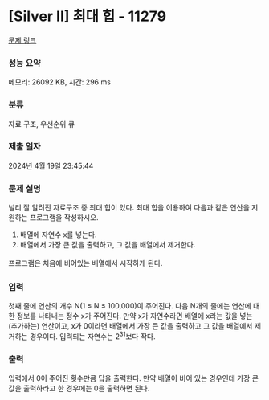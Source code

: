 # [Silver II] 최대 힙 - 11279 

[문제 링크](https://www.acmicpc.net/problem/11279) 

### 성능 요약

메모리: 26092 KB, 시간: 296 ms

### 분류

자료 구조, 우선순위 큐

### 제출 일자

2024년 4월 19일 23:45:44

### 문제 설명

<p style="user-select: auto !important;">널리 잘 알려진 자료구조 중 최대 힙이 있다. 최대 힙을 이용하여 다음과 같은 연산을 지원하는 프로그램을 작성하시오.</p>

<ol style="user-select: auto !important;">
	<li style="user-select: auto !important;">배열에 자연수 x를 넣는다.</li>
	<li style="user-select: auto !important;">배열에서 가장 큰 값을 출력하고, <span style="line-height: 1.6em; user-select: auto !important;">그 값을 배열에서 제거한다. </span></li>
</ol>

<p style="user-select: auto !important;"><span style="line-height: 1.6em; user-select: auto !important;">프로그램은 처음에 비어있는 배열에서 시작하게 된다.</span></p>

### 입력 

 <p style="user-select: auto !important;">첫째 줄에 연산의 개수 N(1 ≤ N ≤ 100,000)이 주어진다. 다음 N개의 줄에는 연산에 대한 정보를 나타내는 정수 x가 주어진다. 만약 x가 자연수라면 배열에 x라는 값을 넣는(추가하는) 연산이고, x가 0이라면 배열에서 가장 큰 값을 출력하고 그 값을 배열에서 제거하는 경우이다. 입력되는 자연수는 2<sup style="user-select: auto !important;">31</sup>보다 작다.</p>

### 출력 

 <p style="user-select: auto !important;">입력에서 0이 주어진 횟수만큼 답을 출력한다. 만약 배열이 비어 있는 경우인데 가장 큰 값을 출력하라고 한 경우에는 0을 출력하면 된다.</p>

